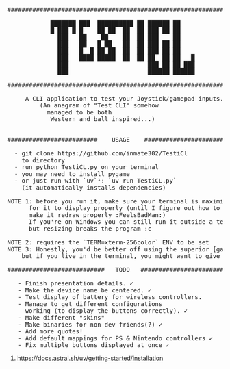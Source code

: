 <pre>
################################################################

            ███████ ███  ██████████ ██ ██████ ██    
            █ ███ █ █    ██ ██  ██  ██ ███ ██ ██    
              ███   ██    ██    ██  ██ ███    ██    
              ███   ██   █ ██   ██  ██ ███ ██ ██    
              ███   █  █ ██ ██  ██  ██ ███ ██ ██    
              ███   ████ █████  ██  ██ ██  ██ ██   █
              ███                      ███ ██ ██ ███
              ███                      ██████ ██████
  
################################################################

     A CLI application to test your Joystick/gamepad inputs.
	     (An anagram of "Test CLI" somehow 
 		   managed to be both 
 	        Western and ball inspired...)


#########################    USAGE    ##########################

  - git clone https://github.com/inmate302/TestiCl
    to directory
  - run python TestiCL.py on your terminal
  - you may need to install pygame
  - or just run with `uv`¹: `uv run TestiCL.py` 
    (it automatically installs dependencies)

NOTE 1: before you run it, make sure your terminal is maximized
      for it to display properly (until I figure out how to
      make it redraw properly :FeelsBadMan:)
      If you're on Windows you can still run it outside a terminal
      but resizing breaks the program :c

NOTE 2: requires the `TERM=xterm-256color` ENV to be set
NOTE 3: Honestly, you'd be better off using the superior [gamepad tool](https://generalarcade.com/gamepadtool/)
	but if you live in the terminal, you might want to give TestiCL a try <3

###########################   TODO   ###########################

   - Finish presentation details. ✓
   - Make the device name be centered. ✓
   - Test display of battery for wireless controllers.
   - Manage to get different configurations 
     working (to display the buttons correctly). ✓
   - Make different "skins"
   - Make binaries for non dev friends(?) ✓
   - Add more quotes!
   - Add default mappings for PS & Nintendo controllers ✓
   - Fix multiple buttons displayed at once ✓
</pre>

1. https://docs.astral.sh/uv/getting-started/installation
